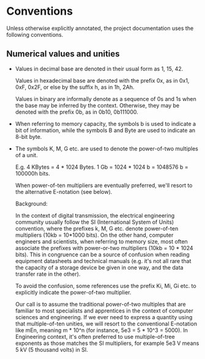 <!--
   SPDX-FileCopyrightText: 2021 Monaco F. J. <monaco@usp.br>
  
   SPDX-License-Identifier: GPL-3.0-or-later

   This file is part of SYSeg, available at https://gitlab.com/monaco/syseg.
-->

 Conventions
 ==============================

 Unless otherwise explicitly annotated, the project documentation uses
 the following conventions.

 Numerical values and unities
 ------------------------------

 - Values in decimal base are denoted in their usual form as 1, 15, 42.
 
   Values in hexadecimal base are denoted with the prefix 0x, as in
   0x1, 0xF, 0x2F, or else by the suffix h, as in 1h, 2Ah.

   Values in binary are informally denote as a sequence of 0s and 1s
   when the base may be inferred by the context. Otherwise, they may
   be denoted with the prefix 0b, as in 0b10, 0b111000.

 - When referring to memory capacity, the symbols b is used to indicate
   a bit of information, while the symbols B and Byte are used to indicate
   an 8-bit byte. 

 - The symbols K, M, G etc. are used to denote the power-of-two multiples
   of a unit.

    E.g. 4 KBytes = 4 * 1024 Bytes.
    	 1 Gb = 1024 * 1024 b = 1048576 b = 100000h bits.

   When power-of-ten multipliers are eventually preferred, we'll resort to
   the alternative E-notation (see below).

   Background:

   In the context of digital transmission, the electrical engineering community
   usually follow the SI (International System of Units) convention, where the
   prefixes k, M, G etc. denote power-of-ten multipliers (10kb = 10*1000 bits).
   On the other hand, computer engineers and scientists, when referring to
   memory size, most often associate the prefixes with power-or-two multipliers
   (10kb = 10 * 1024 bits). This in congruence can be a source of confusion when
   reading equipment datasheets and technical manuals (e.g. it's not all rare
   that the capacity of a storage device be given in one way, and the data
   transfer rate in the other).

   To avoid the confusion, some references use the prefix Ki, Mi, Gi etc. to
   explicitly indicate the power-of-two multiplier.

   Our call is to assume the traditional power-of-two multiples that are familiar
   to most specialists and apprentices in the context of computer sciences and
   engineering. If we ever need to express a quantity using that multiple-of-ten
   unities, we will resort to the conventional E-notation like mEn, meaning
   m * 10^n (for instance, 5e3 = 5 * 10^3 = 5000). In Engineering context, it's
   often preferred to use multiple-of-tree exponents as those matches the SI
   multipliers, for example 5e3 V means 5 kV (5 thousand volts) in SI.

 

 

